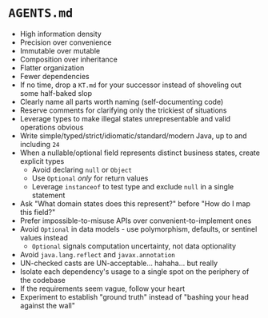 # `AGENTS.md`

* High information density
* Precision over convenience
* Immutable over mutable
* Composition over inheritance
* Flatter organization
* Fewer dependencies
* If no time, drop a `KT.md` for your successor instead of shoveling out some half-baked slop
* Clearly name all parts worth naming (self-documenting code)
* Reserve comments for clarifying only the trickiest of situations
* Leverage types to make illegal states unrepresentable and valid operations obvious
* Write simple/typed/strict/idiomatic/standard/modern Java, up to and including `24`
* When a nullable/optional field represents distinct business states, create explicit types
  * Avoid declaring `null` or `Object`
  * Use `Optional` _only_ for return values
  * Leverage `instanceof` to test type and exclude `null` in a single statement
* Ask "What domain states does this represent?" before "How do I map this field?"
* Prefer impossible-to-misuse APIs over convenient-to-implement ones
* Avoid `Optional` in data models - use polymorphism, defaults, or sentinel values instead
  * `Optional` signals computation uncertainty, not data optionality
* Avoid `java.lang.reflect` and `javax.annotation`
* UN-checked casts are UN-acceptable... hahaha... but really
* Isolate each dependency's usage to a single spot on the periphery of the codebase
* If the requirements seem vague, follow your heart
* Experiment to establish "ground truth" instead of "bashing your head against the wall"